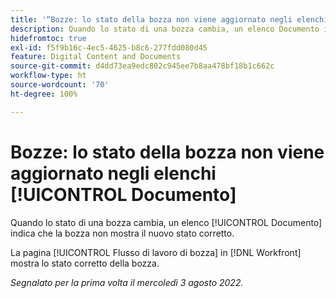 ```yaml
---
title: '“Bozze: lo stato della bozza non viene aggiornato negli elenchi Documento“'
description: Quando lo stato di una bozza cambia, un elenco Documento indica che la bozza non mostra il nuovo stato corretto.
hidefromtoc: true
exl-id: f5f9b16c-4ec5-4625-b8c6-277fdd080d45
feature: Digital Content and Documents
source-git-commit: d4dd73ea9edc802c945ee7b8aa478bf18b1c662c
workflow-type: ht
source-wordcount: '70'
ht-degree: 100%

---
```


# Bozze: lo stato della bozza non viene aggiornato negli elenchi [!UICONTROL Documento]

<!--Won't fix tab, article live by request-->

Quando lo stato di una bozza cambia, un elenco [!UICONTROL Documento] indica che la bozza non mostra il nuovo stato corretto.

La pagina [!UICONTROL Flusso di lavoro di bozza] in [!DNL Workfront] mostra lo stato corretto della bozza.

_Segnalato per la prima volta il mercoledì 3 agosto 2022._
